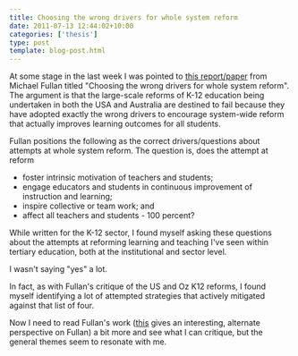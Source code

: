 ```yaml
---
title: Choosing the wrong drivers for whole system reform
date: 2011-07-13 12:44:02+10:00
categories: ['thesis']
type: post
template: blog-post.html
---
```

At some stage in the last week I was pointed to [this report/paper](http://www.michaelfullan.ca/home_articles/SeminarPaper204.pdf) from Michael Fullan titled "Choosing the wrong drivers for whole system reform". The argument is that the large-scale reforms of K-12 education being undertaken in both the USA and Australia are destined to fail because they have adopted exactly the wrong drivers to encourage system-wide reform that actually improves learning outcomes for all students.

Fullan positions the following as the correct drivers/questions about attempts at whole system reform. The question is, does the attempt at reform

- foster intrinsic motivation of teachers and students;
- engage educators and students in continuous improvement of instruction and learning;
- inspire collective or team work; and
- affect all teachers and students - 100 percent?

While written for the K-12 sector, I found myself asking these questions about the attempts at reforming learning and teaching I've seen within tertiary education, both at the institutional and sector level.

I wasn't saying "yes" a lot.

In fact, as with Fullan's critique of the US and Oz K12 reforms, I found myself identifying a lot of attempted strategies that actively mitigated against that list of four.

Now I need to read Fullan's work ([this](http://educhatter.wordpress.com/2011/02/13/the-%E2%80%9Cschool-change%E2%80%9D-wizards-what-drives-michael-fullan-and-his-disciples/) gives an interesting, alternate perspective on Fullan) a bit more and see what I can critique, but the general themes seem to resonate with me.